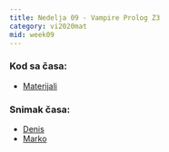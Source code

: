 ```yaml
---
title: Nedelja 09 - Vampire Prolog Z3
category: vi2020mat
mid: week09
---
```


### Kod sa časa:

- <a target="_blank" href="https://github.com/matfvi/vi/tree/master/2020.2021/09_Z3_Vampire_Prolog">Materijali</a>

### Snimak časa:
  - <a target="_blank" href="#">Denis</a>
  - <a target="_blank" href="https://youtu.be/qKRn5GCa5SY">Marko</a>

